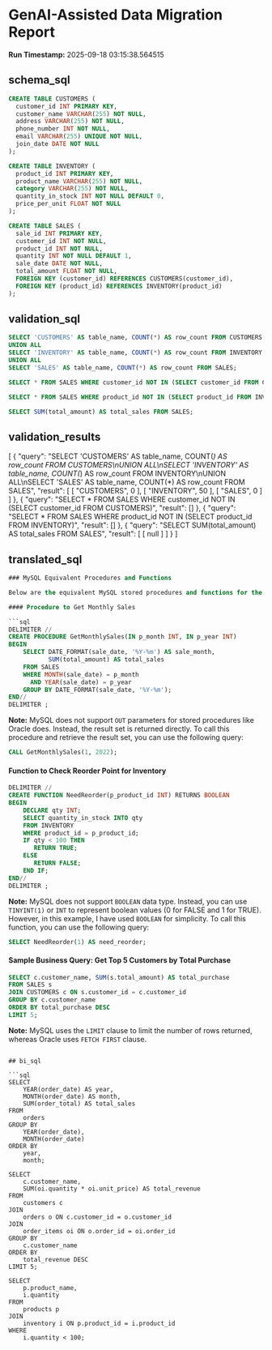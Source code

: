 # GenAI-Assisted Data Migration Report

**Run Timestamp:** 2025-09-18 03:15:38.564515

## schema_sql

```sql
CREATE TABLE CUSTOMERS (
  customer_id INT PRIMARY KEY,
  customer_name VARCHAR(255) NOT NULL,
  address VARCHAR(255) NOT NULL,
  phone_number INT NOT NULL,
  email VARCHAR(255) UNIQUE NOT NULL,
  join_date DATE NOT NULL
);

CREATE TABLE INVENTORY (
  product_id INT PRIMARY KEY,
  product_name VARCHAR(255) NOT NULL,
  category VARCHAR(255) NOT NULL,
  quantity_in_stock INT NOT NULL DEFAULT 0,
  price_per_unit FLOAT NOT NULL
);

CREATE TABLE SALES (
  sale_id INT PRIMARY KEY,
  customer_id INT NOT NULL,
  product_id INT NOT NULL,
  quantity INT NOT NULL DEFAULT 1,
  sale_date DATE NOT NULL,
  total_amount FLOAT NOT NULL,
  FOREIGN KEY (customer_id) REFERENCES CUSTOMERS(customer_id),
  FOREIGN KEY (product_id) REFERENCES INVENTORY(product_id)
);
```

## validation_sql

```sql
SELECT 'CUSTOMERS' AS table_name, COUNT(*) AS row_count FROM CUSTOMERS
UNION ALL
SELECT 'INVENTORY' AS table_name, COUNT(*) AS row_count FROM INVENTORY
UNION ALL
SELECT 'SALES' AS table_name, COUNT(*) AS row_count FROM SALES;

SELECT * FROM SALES WHERE customer_id NOT IN (SELECT customer_id FROM CUSTOMERS);

SELECT * FROM SALES WHERE product_id NOT IN (SELECT product_id FROM INVENTORY);

SELECT SUM(total_amount) AS total_sales FROM SALES;
```

## validation_results

[
  {
    "query": "SELECT 'CUSTOMERS' AS table_name, COUNT(*) AS row_count FROM CUSTOMERS\nUNION ALL\nSELECT 'INVENTORY' AS table_name, COUNT(*) AS row_count FROM INVENTORY\nUNION ALL\nSELECT 'SALES' AS table_name, COUNT(*) AS row_count FROM SALES",
    "result": [
      [
        "CUSTOMERS",
        0
      ],
      [
        "INVENTORY",
        50
      ],
      [
        "SALES",
        0
      ]
    ]
  },
  {
    "query": "SELECT * FROM SALES WHERE customer_id NOT IN (SELECT customer_id FROM CUSTOMERS)",
    "result": []
  },
  {
    "query": "SELECT * FROM SALES WHERE product_id NOT IN (SELECT product_id FROM INVENTORY)",
    "result": []
  },
  {
    "query": "SELECT SUM(total_amount) AS total_sales FROM SALES",
    "result": [
      [
        null
      ]
    ]
  }
]

## translated_sql

```sql
### MySQL Equivalent Procedures and Functions

Below are the equivalent MySQL stored procedures and functions for the provided Oracle PL/SQL procedures and functions.

#### Procedure to Get Monthly Sales

```sql
DELIMITER //
CREATE PROCEDURE GetMonthlySales(IN p_month INT, IN p_year INT)
BEGIN
    SELECT DATE_FORMAT(sale_date, '%Y-%m') AS sale_month,
           SUM(total_amount) AS total_sales
    FROM SALES
    WHERE MONTH(sale_date) = p_month
      AND YEAR(sale_date) = p_year
    GROUP BY DATE_FORMAT(sale_date, '%Y-%m');
END//
DELIMITER ;
```

**Note:** MySQL does not support `OUT` parameters for stored procedures like Oracle does. Instead, the result set is returned directly. To call this procedure and retrieve the result set, you can use the following query:

```sql
CALL GetMonthlySales(1, 2022);
```

#### Function to Check Reorder Point for Inventory

```sql
DELIMITER //
CREATE FUNCTION NeedReorder(p_product_id INT) RETURNS BOOLEAN
BEGIN
    DECLARE qty INT;
    SELECT quantity_in_stock INTO qty
    FROM INVENTORY
    WHERE product_id = p_product_id;
    IF qty < 100 THEN
       RETURN TRUE;
    ELSE
       RETURN FALSE;
    END IF;
END//
DELIMITER ;
```

**Note:** MySQL does not support `BOOLEAN` data type. Instead, you can use `TINYINT(1)` or `INT` to represent boolean values (0 for FALSE and 1 for TRUE). However, in this example, I have used `BOOLEAN` for simplicity. To call this function, you can use the following query:

```sql
SELECT NeedReorder(1) AS need_reorder;
```

#### Sample Business Query: Get Top 5 Customers by Total Purchase

```sql
SELECT c.customer_name, SUM(s.total_amount) AS total_purchase
FROM SALES s
JOIN CUSTOMERS c ON s.customer_id = c.customer_id
GROUP BY c.customer_name
ORDER BY total_purchase DESC
LIMIT 5;
```

**Note:** MySQL uses the `LIMIT` clause to limit the number of rows returned, whereas Oracle uses `FETCH FIRST` clause.
```

## bi_sql

```sql
SELECT 
    YEAR(order_date) AS year, 
    MONTH(order_date) AS month, 
    SUM(order_total) AS total_sales
FROM 
    orders
GROUP BY 
    YEAR(order_date), 
    MONTH(order_date)
ORDER BY 
    year, 
    month;

SELECT 
    c.customer_name, 
    SUM(oi.quantity * oi.unit_price) AS total_revenue
FROM 
    customers c
JOIN 
    orders o ON c.customer_id = o.customer_id
JOIN 
    order_items oi ON o.order_id = oi.order_id
GROUP BY 
    c.customer_name
ORDER BY 
    total_revenue DESC
LIMIT 5;

SELECT 
    p.product_name, 
    i.quantity
FROM 
    products p
JOIN 
    inventory i ON p.product_id = i.product_id
WHERE 
    i.quantity < 100;
```

